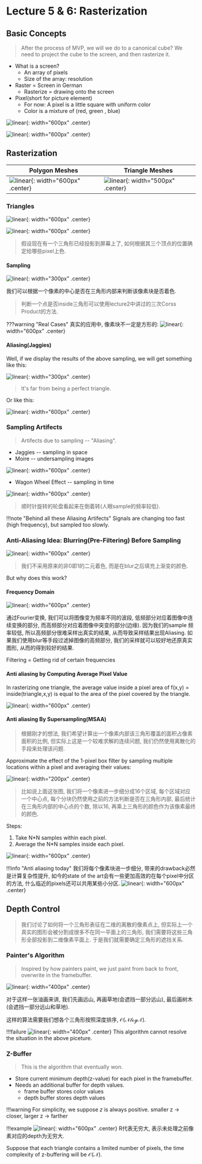 # Lecture 5 & 6: Rasterization

## Basic Concepts

>After the process of MVP, we will we do to a canonical cube? We need to project the cube to the screen, and then rasterize it.

+ What is a screen?
    + An array of pixels
    + Size of the array: resolution
+ Raster = Screen in German
    + Rasterize = drawing onto the screen
+ Pixel(short for picture element)
    + For now: A pixel is a little square with uniform color
    + Color is a mixture of (red, green , blue)

![linear](../images/games101_2/1%20(3).png){: width="600px" .center}

![linear](../images/games101_2/1%20(4).png){: width="600px" .center}

## Rasterization

| Polygon Meshes | Triangle Meshes |
| -------------- | --------------- |
| ![linear](../images/games101_2/1%20(5).png){: width="600px" .center} | ![linear](../images/games101_2/1%20(6).png){: width="500px" .center} |



### Triangles

![linear](../images/games101_2/1%20(7).png){: width="600px" .center}

![linear](../images/games101_2/1%20(8).png){: width="600px" .center}

> 假设现在有一个三角形已经投影到屏幕上了, 如何根据其三个顶点的位置确定给哪些pixel上色.

#### Sampling

![linear](../images/games101_2/1%20(9).png){: width="300px" .center}

我们可以根据一个像素的中心是否在三角形内部来判断该像素块是否着色.

> 判断一个点是否inside三角形可以使用lecture2中讲过的三次Corss Product的方法.

???warning "Real Cases"
    真实的应用中, 像素块不一定是方形的:
    ![linear](../images/games101_2/1%20(10).png){: width="600px" .center}

#### Aliasing(Jaggies)

Well, if we display the results of the above sampling, we will get something like this:

![linear](../images/games101_2/1%20(11).png){: width="300px" .center}

> It's far from being a perfect triangle.

Or like this:

![linear](../images/games101_2/1%20(12).png){: width="600px" .center}

### Sampling Artifects

> Artifects due to sampling -- "Aliasing".

+ Jaggies -- sampling in space   
+ Moire -- undersampling images

![linear](../images/games101_2/1%20(13).png){: width="600px" .center}

+ Wagon Wheel Effect -- sampling in time

![linear](../images/games101_2/1%20(14).png){: width="600px" .center}

> 顺时针旋转的轮盘看起来在倒着转(人眼sample的频率较低).

!!!note "Behind all these Aliasing Artifects"
    Signals are changing too fast (high frequency), but sampled too slowly.

### Anti-Aliasing Idea: Blurring(Pre-Filtering) Before Sampling

![linear](../images/games101_2/1%20(15).png){: width="600px" .center}

> 我们不采用原来的非0即1的二元着色, 而是在blur之后填充上渐变的颜色.

But why does this work?

#### Frequency Domain

![linear](../images/games101_2/1%20(16).png){: width="600px" .center}

通过Fourier变换, 我们可以将图像变为频率不同的波段, 低频部分对应着图像中连续变换的部分, 而高频部分对应着图像中突变的部分(边缘). 因为我们的sample 频率较低, 所以高频部分很难采样出真实的结果, 从而导致采样结果出现Aliasing. 如果我们使用blur等手段过滤掉图像的高频部分, 我们的采样就可以较好地还原真实图形, 从而的得到较好的结果.

Filtering = Getting rid of certain frequencies

#### Anti aliasing by Computing Average Pixel Value

In rasterizing one triangle, the average value inside a pixel area of f(x,y) = inside(triangle,x,y) is equal to the area of the pixel covered by the triangle.

![linear](../images/games101_2/1%20(17).png){: width="600px" .center}

#### Anti aliasing By Supersampling(MSAA)

> 根据刚才的想法, 我们希望计算出一个像素内部该三角形覆盖的面积占像素面积的比例, 但实际上这是一个较难求解的连续问题, 我们仍然使用离散化的手段来处理该问题.

Approximate the effect of the 1-pixel box filter by sampling multiple locations within a pixel and averaging their values:

![linear](../images/games101_2/1%20(18).png){: width="200px" .center}

> 比如说上面这张图, 我们将一个像素进一步细分成16个区域, 每个区域对应一个中心点, 每个分块仍然使用之前的方法判断是否在三角形内部, 最后统计在三角形内部的中心点的个数, 除以16, 再乘上三角形的颜色作为该像素最终的颜色.

Steps:

1. Take N*N samples within each pixel.
2. Average the N*N samples inside each pixel.

![linear](../images/games101_2/1%20(19).png){: width="600px" .center}

!!!info "Anti aliasing today"
    我们将每个像素块进一步细分, 带来的drawback必然是计算复杂性提升, 如今的state of the art会有一些更加高效的在每个pixel中分区的方法, 什么临近的pixels还可以共用某些小分区.
    ![linear](../images/games101_2/1%20(20).png){: width="600px" .center}


## Depth Control

> 我们讨论了如何将一个三角形表征在二维的离散的像素点上, 但实际上一个真实的图形会被分割成很多不在同一平面上的三角形, 我们需要将这些三角形全部投影到二维像素平面上. 于是我们就需要确定三角形的遮挡关系.

### Painter's Algorithm

> Inspired by how painters paint, we just paint from back to front, overwrite in the framebuffer.

![linear](../images/games101_3/1%20(1).png){: width="400px" .center}

对于这样一张油画来讲, 我们先画远山, 再画草地(会遮挡一部分远山), 最后画树木(会遮挡一部分远山和草地).

这样的算法需要我们想各个三角形按照深度排序, $\mathcal{O(NlogN)}$.

!!!failure
    ![linear](../images/games101_3/1%20(2).png){: width="400px" .center}
    This algorithm cannot resolve the situation in the above piceture.

### Z-Buffer

> This is the algorithm that eventually won.

+ Store current minimum depth(z-value) for each pixel in the framebuffer.
+ Needs an additional buffer for depth values.
    + frame buffer stores color values
    + depth buffer stores depth values

!!!warning
    For simplicity, we suppose $z$ is always positive.
    smaller z -> closer, larger z -> farther

!!!example
    ![linear](../images/games101_3/1%20(3).png){: width="600px" .center}
    R代表无穷大, 表示未处理之前像素对应的depth为无穷大.

Suppose that each triangle contains a limited number of pixels, the time complexity of z-buffering will be $\mathcal{O(N)}$.




